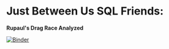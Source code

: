 <h1>Just Between Us SQL Friends:</h1>
<b>Rupaul's Drag Race Analyzed</b>


[![Binder](https://mybinder.org/badge_logo.svg)](https://mybinder.org/v2/gh/MatthewFante/just_between_us_sql_friends/master)
